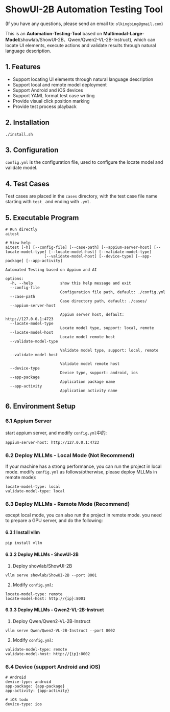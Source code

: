 # ShowUI-2B Automation Testing Tool

(If you have any questions, please send an email to: `olkingbing@gmail.com`)

This is an **Automation-Testing-Tool** based on **Multimodal-Large-Model**(showlab/ShowUI-2B、Qwen/Qwen2-VL-2B-Instruct), which can locate UI elements, execute actions and validate results through natural language description.

## 1. Features

- Support locating UI elements through natural language description
- Support local and remote model deployment
- Support Android and iOS devices
- Support YAML format test case writing
- Provide visual click position marking
- Provide test process playback

## 2. Installation
```
./install.sh
```

## 3. Configuration
`config.yml` is the configuration file, used to configure the locate model and validate model.

## 4. Test Cases
Test cases are placed in the `cases` directory, with the test case file name starting with `test_` and ending with `.yml`.

## 5. Executable Program
```
# Run directly
aitest

# View help
aitest [-h] [--config-file] [--case-path] [--appium-server-host] [--locate-model-type] [--locate-model-host] [--validate-model-type]
                 [--validate-model-host] [--device-type] [--app-package] [--app-activity]

Automated Testing based on Appium and AI

options:
  -h, --help            show this help message and exit
  --config-file         
                        Configuration file path, default: ./config.yml
  --case-path           
                        Case directory path, default: ./cases/
  --appium-server-host 
                        
                        Appium server host, default: http://127.0.0.1:4723
  --locate-model-type   
                        Locate model type, support: local, remote
  --locate-model-host   
                        Locate model remote host
  --validate-model-type 
                        
                        Validate model type, support: local, remote
  --validate-model-host 
                        
                        Validate model remote host
  --device-type         
                        Device type, support: android, ios
  --app-package         
                        Application package name
  --app-activity        
                        Application activity name
```

## 6. Environment Setup
### 6.1 Appium Server
start appium server, and modify `config.yml`中的:
```
appium-server-host: http://127.0.0.1:4723
```

### 6.2 Deploy MLLMs - Local Mode (Not Recommend)
If your machine has a strong performance, you can run the project in local mode. modify `config.yml` as follows(otherwise, please deploy MLLMs in remote mode):
```
locate-model-type: local
validate-model-type: local
```

### 6.3 Deploy MLLMs - Remote Mode (Recommend)
except local mode, you can also run the project in remote mode. you need to prepare a GPU server, and do the following:

#### 6.3.1 Install vllm
```
pip install vllm
```

#### 6.3.2 Deploy MLLMs - ShowUI-2B
1. Deploy showlab/ShowUI-2B
```
vllm serve showlab/ShowUI-2B --port 8001
```
2. Modify `config.yml`:
```
locate-model-type: remote  
locate-model-host: http://{ip}:8001
```

#### 6.3.3 Deploy MLLMs - Qwen2-VL-2B-Instruct
1. Deploy Qwen/Qwen2-VL-2B-Instruct
```
vllm serve Qwen/Qwen2-VL-2B-Instruct --port 8002
```
2. Modify `config.yml`:
```
validate-model-type: remote  
validate-model-host: http://{ip}:8002
```

### 6.4 Device (support Android and iOS)
``` 
# Android
device-type: android
app-package: {app-package}
app-activity: {app-activity}

# iOS todo
device-type: ios
```



